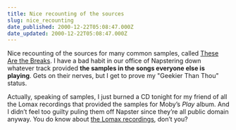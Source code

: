 ```yaml
---
title: Nice recounting of the sources
slug: nice_recounting
date_published: 2000-12-22T05:08:47.000Z
date_updated: 2000-12-22T05:08:47.000Z
---
```


Nice recounting of the sources for many common samples, called [These Are the Breaks](http://formen.ign.com/news/29351.html). I have a bad habit in our office of Napstering down whatever track provided **the samples in the songs everyone else is playing**. Gets on their nerves, but I get to prove my "Geekier Than Thou" status.

Actually, speaking of samples, I just burned a CD tonight for my friend of all the Lomax recordings that provided the samples for Moby’s *Play* album. And I didn’t feel too guilty puling them off Napster since they’re all public domain anyway. You do know about [the Lomax recordings](http://lcweb2.loc.gov/ammem/lohtml/lohome.html), don’t you?
